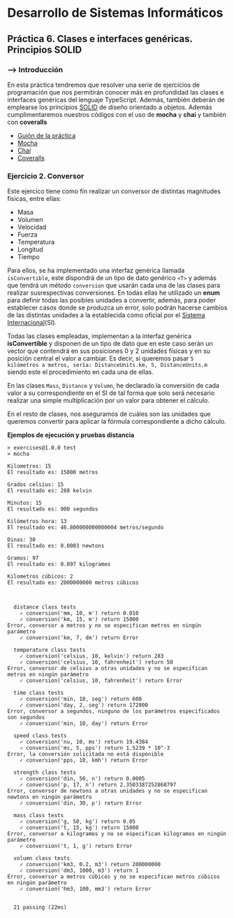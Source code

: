 # Desarrollo de Sistemas Informáticos
## Práctica 6. Clases e interfaces genéricas. Principios SOLID

### --> Introducción

En esta práctica tendremos que resolver una serie de ejercicios de programación que nos permitirán conocer más en profundidad las clases e interfaces genéricas del lenguaje TypeScript. Además, también deberán de emplearse los principios [SOLID](https://ull-esit-inf-dsi-2021.github.io/typescript-theory/typescript-solid.html) de diseño orientado a objetos.
Además cumplimentaremos nuestros códigos con el uso de **mocha** y **chai** y también con **coveralls**

* [Guión de la práctica](https://ull-esit-inf-dsi-2021.github.io/prct06-generics-solid/)
* [Mocha](https://mochajs.org/)
* [Chai](https://www.npmjs.com/package/chai)
* [Coveralls](https://coveralls.io/)


### Ejercicio 2. Conversor

Este ejercico tiene como fin realizar un conversor de distintas magnitudes físicas, entre ellas:
* Masa
* Volumen
* Velocidad
* Fuerza
* Temperatura
* Longitud
* Tiempo

Para ellos, se ha implementado una interfaz genérica llamada `isConvertible`, este dispondrá de un tipo de dato genérico `<T>` y además que tendrá un método `conversion` que usarán cada una de las clases para realizar susrespectivas conversiones.
En todas ellas he utilizado un **enum** para definir todas las posibles unidades a convertir, además, para poder establecer casos donde se produzca un error, solo podrán hacerse cambios de las distintas unidades a la establecida como oficial por el [Sistema Internacional](https://es.wikipedia.org/wiki/Sistema_Internacional_de_Unidades)(SI).

Todas las clases empleadas, implementan a la interfaz genérica **isConvertible** y disponen de un tipo de dato **<T>** que en este caso serán un vector que contendrá en sus posiciones 0 y 2 unidades físicas y en su posición central el valor a cambiar. Es decir, si queremos pasar `5 kilómetros a metros, sería: DistanceUnits.km, 5, DistanceUnits.m` siendo este el procedimiento en cada una de ellas.

En las clases `Mass`, `Distance` y `Volumn`, he declarado la conversión de cada valor a su correspondiente en el SI de tal forma que solo será necesario realizar una simple multiplicación por un valor para obtener el cálculo.

En el resto de clases, nos aseguramos de cuáles son las unidades que queremos convertir para aplicar la fórmula correspondiente a dicho cálculo.



**Ejemplos de ejecución y pruebas distancia**

```
> exercises@1.0.0 test
> mocha

Kilometros: 15
El resultado es: 15000 metros

Grados celsius: 15
El resultado es: 288 kelvin

Minutos: 15
El resultado es: 900 segundos

Kilómetros hora: 13
El resultado es: 46.800000000000004 metros/segundo

Dinas: 30
El resultado es: 0.0003 newtons

Gramos: 97
El resultado es: 0.097 kilogramos

Kilometros cúbicos: 2
El resultado es: 2000000000 metros cúbicos



  distance class tests
    ✓ conversion('mm, 10, m') return 0.010
    ✓ conversion('km, 15, m') return 15000
Error, conversor a metros y no se especifican metros en ningún parámetro
    ✓ conversion('km, 7, dm') return Error

  temperature class tests
    ✓ conversion('celsius, 10, kelvin') return 283
    ✓ conversion('celsius, 10, fahrenheit') return 50
Error, conversor de celsius a otras unidades y no se especifican metros en ningún parámetro
    ✓ conversion('celsius, 10, fahrenheit') return Error

  time class tests
    ✓ conversion('min, 10, seg') return 600
    ✓ conversion('day, 2, seg') return 172800
Error, conversor a segundos, ninguno de los parámetros especificados son segundos
    ✓ conversion('min, 10, day') return Error

  speed class tests
    ✓ conversion('nu, 10, ms') return 19.4384
    ✓ conversion('ms, 5, pps') return 1.5239 * 10^-3
Error, la conversión solicitada no está disponible
    ✓ conversion('pps, 10, kmh') return Error

  strength class tests
    ✓ conversion('din, 50, n') return 0.0005
    ✓ conversion('p, 17, n') return 2.3503387252868797
Error, conversor de newtons a otras unidades y no se especifican newtons en ningún parámetro
    ✓ conversion('din, 30, p') return Error

  mass class tests
    ✓ conversion('g, 50, kg') return 0.05
    ✓ conversion('t, 15, kg') return 15000
Error, conversor a kilogramos y no se especifican kilogramos en ningún parámetro
    ✓ conversion('t, 1, g') return Error

  volumn class tests
    ✓ conversion('km3, 0.2, m3') return 200000000
    ✓ conversion('dm3, 1000, m3') return 1
Error, conversor a metros cúbicos y no se especifican metros cúbicos en ningún parámetro
    ✓ conversion('hm3, 100, mm3') return Error


  21 passing (22ms)
```